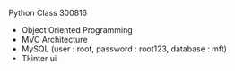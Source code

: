 Python Class 300816 

  - Object Oriented Programming
  - MVC Architecture
  - MySQL (user : root, password : root123, database : mft)
  - Tkinter ui
